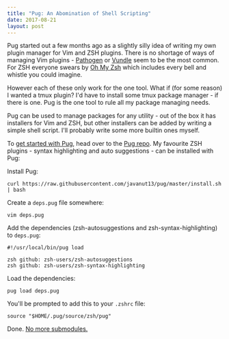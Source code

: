 ```yaml
---
title: "Pug: An Abomination of Shell Scripting"
date: 2017-08-21
layout: post
---
```


Pug started out a few months ago as a slightly silly idea of writing my own plugin manager for Vim and ZSH plugins. There is no shortage of ways of managing Vim plugins - [Pathogen](https://github.com/tpope/vim-pathogen) or [Vundle](https://github.com/VundleVim/Vundle.vim) seem to be the most common. For ZSH everyone swears by [Oh My Zsh](https://github.com/robbyrussell/oh-my-zsh) which includes every bell and whistle you could imagine.

However each of these only work for the one tool. What if (for some reason) I wanted a tmux plugin? I'd have to install some tmux package manager - if there is one. Pug is the one tool to rule all my package managing needs.

Pug can be used to manage packages for any utility - out of the box it has installers for Vim and ZSH, but other installers can be added by writing a simple shell script. I'll probably write some more builtin ones myself.

To [get started with Pug](https://github.com/javanut13/pug/blob/master/README.md), head over to the [Pug repo](https://github.com/javanut13/pug). My favourite ZSH plugins - syntax highlighting and auto suggestions - can be installed with Pug:

Install Pug:

```shell
curl https://raw.githubusercontent.com/javanut13/pug/master/install.sh | bash
```

Create a `deps.pug` file somewhere:

```shell
vim deps.pug
```

Add the dependencies (zsh-autosuggestions and zsh-syntax-highlighting) to `deps.pug`:

```shell
#!/usr/local/bin/pug load

zsh github: zsh-users/zsh-autosuggestions
zsh github: zsh-users/zsh-syntax-highlighting
```

Load the dependencies:

```shell
pug load deps.pug
```

You'll be prompted to add this to your `.zshrc` file:

```shell
source "$HOME/.pug/source/zsh/pug"
```

Done. [No more submodules.](https://github.com/javanut13/dotfiles/commit/32117b215bde38ea70c4818a2ab3764c67a5fe6d)
